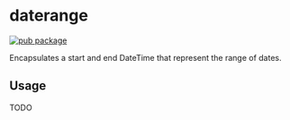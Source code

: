 # daterange

[![pub package](https://img.shields.io/pub/v/list_ext)](https://pub.dartlang.org/packages/daterange)

Encapsulates a start and end DateTime that represent the range of dates.

## Usage

TODO